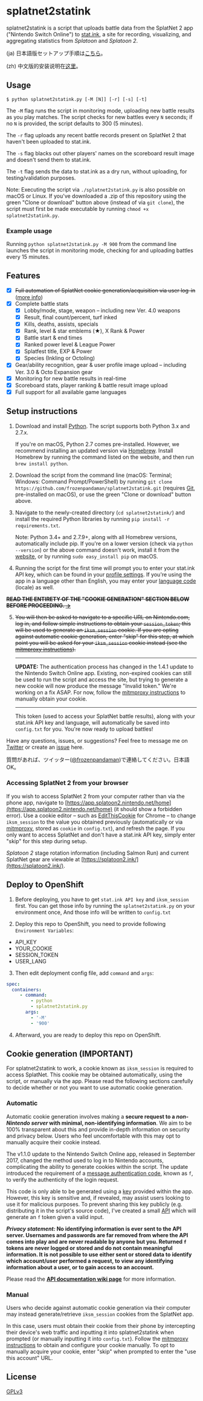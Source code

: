 splatnet2statink
================

splatnet2statink is a script that uploads battle data from the SplatNet 2 app ("Nintendo Switch Online") to [stat.ink](https://stat.ink/), a site for recording, visualizing, and aggregating statistics from *Splatoon* and *Splatoon 2*.

(ja) 日本語版セットアップ手順は[こちら](https://archive.fo/td52p)。

(zh) 中文版的安装说明在[这里](https://cowlevel.net/article/1927016)。

## Usage

```
$ python splatnet2statink.py [-M [N]] [-r] [-s] [-t]
```

The `-M` flag runs the script in monitoring mode, uploading new battle results as you play matches. The script checks for new battles every `N` seconds; if no `N` is provided, the script defaults to 300 (5 minutes).

The `-r` flag uploads any recent battle records present on SplatNet 2 that haven't been uploaded to stat.ink.

The `-s` flag blacks out other players' names on the scoreboard result image and doesn't send them to stat.ink.

The `-t` flag sends the data to stat.ink as a dry run, without uploading, for testing/validation purposes.

Note: Executing the script via `./splatnet2statink.py` is also possible on macOS or Linux. If you've downloaded a .zip of this repository using the green "Clone or download" button above (instead of via `git clone`), the script must first be made executable by running `chmod +x splatnet2statink.py`.

### Example usage

Running `python splatnet2statink.py -M 900` from the command line launches the script in monitoring mode, checking for and uploading battles every 15 minutes.

## Features

- [x] ~~Full automation of SplatNet cookie generation/acquisition via user log-in~~ ([more info](https://github.com/frozenpandaman/splatnet2statink/wiki/mitmproxy-instructions))
- [x] Complete battle stats
  - [x] Lobby/mode, stage, weapon – including new Ver. 4.0 weapons
  - [x] Result, final count/percent, turf inked
  - [x] Kills, deaths, assists, specials
  - [x] Rank, level & star emblems (&#9733;), X Rank & Power
  - [x] Battle start & end times
  - [x] Ranked power level & League Power
  - [x] Splatfest title, EXP & Power
  - [x] Species (Inkling or Octoling)
- [x] Gear/ability recognition, gear & user profile image upload – including Ver. 3.0 & Octo Expansion gear
- [x] Monitoring for new battle results in real-time
- [x] Scoreboard stats, player ranking & battle result image upload
- [x] Full support for all available game languages

## Setup instructions

1. Download and install [Python](https://www.python.org/downloads/). The script supports both Python 3.x and 2.7.x.

    If you're on macOS, Python 2.7 comes pre-installed. However, we recommend installing an updated version via [Homebrew](https://brew.sh/). Install Homebrew by running the command listed on the website, and then run `brew install python`.

2. Download the script from the command line (macOS: Terminal; Windows: Command Prompt/PowerShell) by running `git clone https://github.com/frozenpandaman/splatnet2statink.git` (requires [Git](https://git-scm.com/download), pre-installed on macOS), or use the green "Clone or download" button above.

3. Navigate to the newly-created directory (`cd splatnet2statink/`) and install the required Python libraries by running `pip install -r requirements.txt`.

    Note: Python 3.4+ and 2.7.9+, along with all Homebrew versions, automatically include pip. If you're on a lower version (check via `python --version`) or the above command doesn't work, install it from the [website](https://pip.pypa.io/en/stable/installing/), or by running `sudo easy_install pip` on macOS.

4. Running the script for the first time will prompt you to enter your stat.ink API key, which can be found in your [profile settings](https://stat.ink/profile). If you're using the app in a language other than English, you may enter your [language code](https://github.com/frozenpandaman/splatnet2statink/wiki/languages) (locale) as well.

~~**READ THE ENTIRETY OF THE "COOKIE GENERATION" SECTION BELOW BEFORE PROCEEDING. [→](#cookie-generation-important)**~~

5. ~~You will then be asked to navigate to a specific URL on Nintendo.com, log in, and follow simple instructions to obtain your `session_token`; this will be used to generate an `iksm_session` cookie. If you are opting against automatic cookie generation, enter "skip" for this step, at which point you will be asked for your `iksm_session` cookie instead (see the [mitmproxy instructions](https://github.com/frozenpandaman/splatnet2statink/wiki/mitmproxy-instructions)).~~

    ---

    **UPDATE:** The authentication process has changed in the 1.4.1 update to the Nintendo Switch Online app. Existing, non-expired cookies can still be used to run the script and access the site, but trying to generate a new cookie will now produce the message "Invalid token." We're working on a fix ASAP. For now, follow the [mitmproxy instructions](https://github.com/frozenpandaman/splatnet2statink/wiki/mitmproxy-instructions) to manually obtain your cookie.

    ---

    This token (used to access your SplatNet battle results), along with your stat.ink API key and language, will automatically be saved into `config.txt` for you. You're now ready to upload battles!

Have any questions, issues, or suggestions? Feel free to message me on [Twitter](https://twitter.com/frozenpandaman) or create an [issue](https://github.com/frozenpandaman/splatnet2statink/issues) here.

質問があれば、ツイッター([@frozenpandaman](https://twitter.com/frozenpandaman))で連絡してください。日本語OK。

### Accessing SplatNet 2 from your browser

If you wish to access SplatNet 2 from your computer rather than via the phone app, navigate to [https://app.splatoon2.nintendo.net/home](https://app.splatoon2.nintendo.net/home) (it should show a forbidden error). Use a cookie editor – such as [EditThisCookie](https://chrome.google.com/webstore/detail/editthiscookie/fngmhnnpilhplaeedifhccceomclgfbg?hl=en) for Chrome – to change `iksm_session` to the value you obtained previously (automatically or via [mitmproxy](https://github.com/frozenpandaman/splatnet2statink/wiki/mitmproxy-instructions), stored as  `cookie` in `config.txt`), and refresh the page. If you only want to access SplatNet and don't have a stat.ink API key, simply enter "skip" for this step during setup.

*Splatoon 2* stage rotation information (including Salmon Run) and current SplatNet gear are viewable at [https://splatoon2.ink/](https://splatoon2.ink/).

## Deploy to OpenShift

1. Before deploying, you have to get `stat.ink API key` and `iksm_session` first. You can get those info by running the `splatnet2statink.py` on your environment once, And those info will be written to `config.txt`

2. Deploy this repo to OpenShift, you need to provide following `Environment Variables`:
  - API_KEY
  - YOUR_COOKIE
  - SESSION_TOKEN
  - USER_LANG

3. Then edit deployment config file, add `command` and `args`:
```yaml
spec:
  containers:
     - command:
         - python
         - splatnet2statink.py
       args:
         - '-M'
         - '900'
```

4. Afterward, you are ready to deploy this repo on OpenShift.

## Cookie generation (IMPORTANT)

For splatnet2statink to work, a cookie known as `iksm_session` is required to access SplatNet. This cookie may be obtained automatically, using the script, or manually via the app. Please read the following sections carefully to decide whether or not you want to use automatic cookie generation.

### Automatic

Automatic cookie generation involves making a **secure request to a _non-Nintendo server_ with minimal, non-identifying information**. We aim to be 100% transparent about this and provide in-depth information on security and privacy below. Users who feel uncomfortable with this may opt to manually acquire their cookie instead.

The v1.1.0 update to the Nintendo Switch Online app, released in September 2017, changed the method used to log in to Nintendo accounts, complicating the ability to generate cookies within the script. The update introduced the requirement of a [message authentication code](https://en.wikipedia.org/wiki/Message_authentication_code), known as `f`, to verify the authenticity of the login request.

This code is only able to be generated using a [key](https://en.wikipedia.org/wiki/Key_\(cryptography\)) provided within the app. However, this key is sensitive and, if revealed, may assist users looking to use it for malicious purposes. To prevent sharing this key publicly (e.g. distributing it in the script's source code), I've created a small [API](https://en.wikipedia.org/wiki/Application_programming_interface) which will generate an `f` token given a valid input.

**_Privacy statement:_ No identifying information is ever sent to the API server. Usernames and passwords are far removed from where the API comes into play and are never readable by anyone but you. Returned `f` tokens  are never logged or stored and do not contain meaningful information. It is not possible to use either sent or stored data to identify which account/user performed a request, to view any identifying information about a user, or to gain access to an account.**

Please read the **[API documentation wiki page](https://github.com/frozenpandaman/splatnet2statink/wiki/api-docs)** for more information.

### Manual

Users who decide against automatic cookie generation via their computer may instead generate/retrieve `iksm_session` cookies from the SplatNet app.

In this case, users must obtain their cookie from their phone by intercepting their device's web traffic and inputting it into splatnet2statink when prompted (or manually inputting it into `config.txt`). Follow the [mitmproxy instructions](https://github.com/frozenpandaman/splatnet2statink/wiki/mitmproxy-instructions) to obtain and configure your cookie manually. To opt to manually acquire your cookie, enter "skip" when prompted to enter the "use this account" URL.

## License

[GPLv3](https://www.gnu.org/licenses/gpl-3.0.html)
